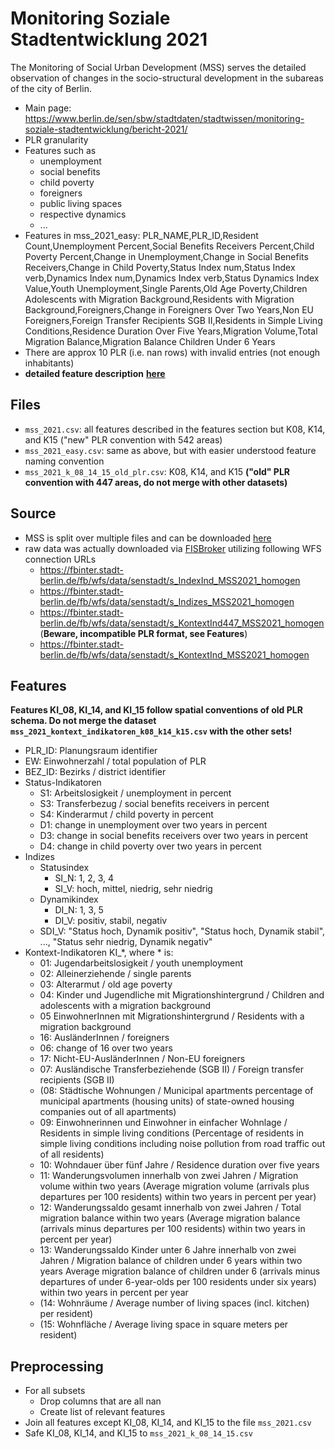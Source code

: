 # Monitoring Soziale Stadtentwicklung 2021
The Monitoring of Social Urban Development (MSS) serves the detailed observation of changes in the socio-structural development in the subareas of the city of Berlin.  

- Main page: https://www.berlin.de/sen/sbw/stadtdaten/stadtwissen/monitoring-soziale-stadtentwicklung/bericht-2021/
- PLR granularity
- Features such as
  - unemployment
  - social benefits
  - child poverty
  - foreigners
  - public living spaces
  - respective dynamics
  - ...
- Features in mss_2021_easy: PLR_NAME,PLR_ID,Resident Count,Unemployment Percent,Social Benefits Receivers Percent,Child Poverty Percent,Change in Unemployment,Change in Social Benefits Receivers,Change in Child Poverty,Status Index num,Status Index verb,Dynamics Index num,Dynamics Index verb,Status Dynamics Index Value,Youth Unemployment,Single Parents,Old Age Poverty,Children Adolescents with Migration Background,Residents with Migration Background,Foreigners,Change in Foreigners Over Two Years,Non EU Foreigners,Foreign Transfer Recipients SGB II,Residents in Simple Living Conditions,Residence Duration Over Five Years,Migration Volume,Total Migration Balance,Migration Balance Children Under 6 Years
- There are approx 10 PLR (i.e. nan rows) with invalid entries (not enough inhabitants)
- **detailed feature description** [**here**](https://www.berlin.de/sen/sbw/_assets/stadtdaten/stadtwissen/monitoring-soziale-stadtentwicklung/bericht-2021/mss_2021_indikatorenheft_fortschreibung_langfassung.pdf?ts=1705017669)

## Files
- `mss_2021.csv`: all features described in the features section but K08, K14, and K15 ("new" PLR convention with 542 areas)
- `mss_2021_easy.csv`: same as above, but with easier understood feature naming convention
- `mss_2021_k_08_14_15_old_plr.csv`: K08, K14, and K15 **("old" PLR convention with 447 areas, do not merge with other datasets)**

## Source
- MSS is split over multiple files and can be downloaded [here](https://www.berlin.de/sen/sbw/stadtdaten/stadtwissen/monitoring-soziale-stadtentwicklung/bericht-2021/tabellen/#Index)
- raw data was actually downloaded via [FISBroker](https://fbinter.stadt-berlin.de/fb/) utilizing following WFS connection URLs
  - https://fbinter.stadt-berlin.de/fb/wfs/data/senstadt/s_IndexInd_MSS2021_homogen
  - https://fbinter.stadt-berlin.de/fb/wfs/data/senstadt/s_Indizes_MSS2021_homogen
  - https://fbinter.stadt-berlin.de/fb/wfs/data/senstadt/s_KontextInd447_MSS2021_homogen (**Beware, incompatible PLR format, see Features**)
  - https://fbinter.stadt-berlin.de/fb/wfs/data/senstadt/s_KontextInd_MSS2021_homogen

## Features
**Features KI_08, KI_14, and KI_15 follow spatial conventions of old PLR schema. Do not merge the dataset `mss_2021_kontext_indikatoren_k08_k14_k15.csv` with the other sets!**

- PLR_ID: Planungsraum identifier
- EW: Einwohnerzahl / total population of PLR
- BEZ_ID: Bezirks / district identifier
- Status-Indikatoren
  - S1: Arbeitslosigkeit / unemployment in percent
  - S3: Transferbezug / social benefits receivers in percent
  - S4: Kinderarmut / child poverty in percent
  - D1: change in unemployment over two years in percent
  - D3: change in social benefits receivers over two years in percent
  - D4: change in child poverty over two years in percent
- Indizes 
  - Statusindex
    - SI_N: 1, 2, 3, 4
    - SI_V: hoch, mittel, niedrig, sehr niedrig
  - Dynamikindex
    - DI_N: 1, 3, 5
    - DI_V: positiv, stabil, negativ
  - SDI_V: "Status hoch, Dynamik positiv", "Status hoch, Dynamik stabil", ..., "Status sehr niedrig, Dynamik negativ"
- Kontext-Indikatoren KI_*, where * is:
  - 01: Jugendarbeitslosigkeit / youth unemployment
  - 02: Alleinerziehende / single parents
  - 03: Alterarmut / old age poverty
  - 04: Kinder und Jugendliche mit Migrationshintergrund / Children and adolescents with a migration background
  - 05 EinwohnerInnen mit Migrationshintergrund / Residents with a migration background
  - 16: AusländerInnen / foreigners
  - 06: change of 16 over two years
  - 17: Nicht-EU-AusländerInnen / Non-EU foreigners
  - 07: Ausländische Transferbeziehende (SGB II) / Foreign transfer recipients (SGB II)
  - (08: Städtische Wohnungen / Municipal apartments percentage of municipal apartments (housing units) of state-owned housing companies out of all apartments)
  - 09: Einwohnerinnen und Einwohner in einfacher Wohnlage / Residents in simple living conditions (Percentage of residents in simple living conditions including noise pollution from road traffic out of all residents)
  - 10: Wohndauer über fünf Jahre / Residence duration over five years
  - 11: Wanderungsvolumen innerhalb von zwei Jahren / Migration volume within two years (Average migration volume (arrivals plus departures per 100 residents) within two years in percent per year)
  - 12: Wanderungssaldo gesamt innerhalb von zwei Jahren / Total migration balance within two years (Average migration balance (arrivals minus departures per 100 residents) within two years in percent per year)
  - 13: Wanderungssaldo Kinder unter 6 Jahre innerhalb von zwei Jahren / Migration balance of children under 6 years within two years Average migration balance of children under 6 (arrivals minus departures of under 6-year-olds per 100 residents under six years) within two years in percent per year  
  - (14: Wohnräume / Average number of living spaces (incl. kitchen) per resident)
  - (15: Wohnfläche / Average living space in square meters per resident)

## Preprocessing
- For all subsets
  - Drop columns that are all nan
  - Create list of relevant features
- Join all features except KI_08, KI_14, and KI_15 to the file `mss_2021.csv`
- Safe KI_08, KI_14, and KI_15 to `mss_2021_k_08_14_15.csv`
